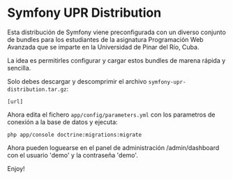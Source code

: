Symfony UPR Distribution
===========================

Esta distribución de Symfony viene preconfigurada con un diverso conjunto de bundles para los estudiantes de la asignatura Programación Web Avanzada que se imparte en la Universidad de Pinar del Río, Cuba.

La idea es permitirles configurar y cargar estos bundles de marena rápida y sencilla.

Solo debes descargar y descomprimir el archivo `symfony-upr-distribution.tar.gz`:

    [url]

Ahora edita el fichero `app/config/parameters.yml` con los parametros de conexión a la base de datos y ejecuta:

    php app/console doctrine:migrations:migrate

Ahora pueden loguearse en el panel de administración /admin/dashboard con el usuario 'demo' y la contraseña 'demo'.

Enjoy!